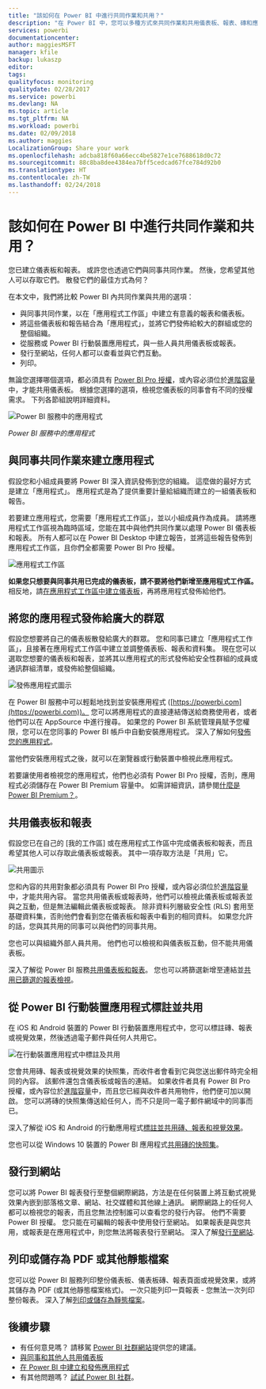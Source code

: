 ```yaml
---
title: "該如何在 Power BI 中進行共同作業和共用？"
description: "在 Power BI 中，您可以多種方式來共同作業和共用儀表板、報表、磚和應用程式。 各有其優點。"
services: powerbi
documentationcenter: 
author: maggiesMSFT
manager: kfile
backup: lukaszp
editor: 
tags: 
qualityfocus: monitoring
qualitydate: 02/28/2017
ms.service: powerbi
ms.devlang: NA
ms.topic: article
ms.tgt_pltfrm: NA
ms.workload: powerbi
ms.date: 02/09/2018
ms.author: maggies
LocalizationGroup: Share your work
ms.openlocfilehash: adcba818f60a66ecc4be5827e1ce7688618d0c72
ms.sourcegitcommit: 88c8ba8dee4384ea7bff5cedcad67fce784d92b0
ms.translationtype: HT
ms.contentlocale: zh-TW
ms.lasthandoff: 02/24/2018
---
```

# <a name="how-should-i-collaborate-and-share-in-power-bi"></a>該如何在 Power BI 中進行共同作業和共用？

您已建立儀表板和報表。 或許您也透過它們與同事共同作業。 然後，您希望其他人可以存取它們。 散發它們的最佳方式為何？

在本文中，我們將比較 Power BI 內共同作業與共用的選項： 

* 與同事共同作業，以在「應用程式工作區」中建立有意義的報表和儀表板。
* 將這些儀表板和報告結合為「應用程式」，並將它們發佈給較大的群組或您的整個組織。
* 從服務或 Power BI 行動裝置應用程式，與一些人員共用儀表板或報表。
* 發行至網站，任何人都可以查看並與它們互動。
* 列印。 

無論您選擇哪個選項，都必須具有 [Power BI Pro 授權](service-free-vs-pro.md)，或內容必須位於[進階容量](service-premium.md)中，才能共用儀表板。 根據您選擇的選項，檢視您儀表板的同事會有不同的授權需求。 下列各節組說明詳細資料。 

![Power BI 服務中的應用程式](media/service-how-to-collaborate-distribute-dashboards-reports/power-bi-apps-home-blog.png)

*Power BI 服務中的應用程式*

## <a name="collaborate-with-coworkers-to-create-an-app"></a>與同事共同作業來建立應用程式
假設您和小組成員要將 Power BI 深入資訊發佈到您的組織。 這麼做的最好方式是建立「應用程式」。 應用程式是為了提供重要計量給組織而建立的一組儀表板和報告。 

若要建立應用程式，您需要「應用程式工作區」，並以小組成員作為成員。 請將應用程式工作區視為臨時區域，您能在其中與他們共同作業以處理 Power BI 儀表板和報表。 所有人都可以在 Power BI Desktop 中建立報告，並將這些報告發佈到應用程式工作區，且你們全都需要 Power BI Pro 授權。

![應用程式工作區](media/service-how-to-collaborate-distribute-dashboards-reports/power-bi-apps-workspaces.png)

**如果您只想要與同事共用已完成的儀表板，請不要將他們新增至應用程式工作區。** 相反地，請[在應用程式工作區中建立儀表板](service-create-distribute-apps.md)，再將應用程式發佈給他們。 

## <a name="publish-your-app-to-a-broad-audience"></a>將您的應用程式發佈給廣大的群眾
假設您想要將自己的儀表板散發給廣大的群眾。 您和同事已建立「應用程式工作區」，且接著在應用程式工作區中建立並調整儀表板、報表和資料集。 現在您可以選取您想要的儀表板和報表，並將其以應用程式的形式發佈給安全性群組的成員或通訊群組清單，或發佈給整個組織。 

![發佈應用程式圖示](media/service-how-to-collaborate-distribute-dashboards-reports/power-bi-app-publish-600.png)

在 Power BI 服務中可以輕鬆地找到並安裝應用程式 ([https://powerbi.com](https://powerbi.com))。 您可以將應用程式的直接連結傳送給商務使用者，或者他們可以在 AppSource 中進行搜尋。 如果您的 Power BI 系統管理員賦予您權限，您可以在您同事的 Power BI 帳戶中自動安裝應用程式。 深入了解如何[發佈您的應用程式](service-create-distribute-apps.md#publish-your-app)。 

當他們安裝應用程式之後，就可以在瀏覽器或行動裝置中檢視此應用程式。

若要讓使用者檢視您的應用程式，他們也必須有 Power BI Pro 授權，否則，應用程式必須儲存在 Power BI Premium 容量中。 如需詳細資訊，請參閱[什麼是 Power BI Premium？](service-premium.md)。

## <a name="share-dashboards-and-reports"></a>共用儀表板和報表
假設您已在自己的 [我的工作區] 或在應用程式工作區中完成儀表板和報表，而且希望其他人可以存取此儀表板或報表。 其中一項存取方法是「共用」它。 

![共用圖示](media/service-how-to-collaborate-distribute-dashboards-reports/power-bi-share-in-situ.png)

您和內容的共用對象都必須具有 Power BI Pro 授權，或內容必須位於[進階容量](service-premium.md)中，才能共用內容。 當您共用儀表板或報表時，他們可以檢視此儀表板或報表並與之互動，但是無法編輯此儀表板或報表。 除非資料列層級安全性 (RLS) 套用至基礎資料集，否則他們會看到您在儀表板和報表中看到的相同資料。 如果您允許的話，您與其共用的同事可以與他們的同事共用。 

您也可以與組織外部人員共用。 他們也可以檢視和與儀表板互動，但不能共用儀表板。 

深入了解從 Power BI 服務[共用儀表板和報表](service-share-dashboards.md)。 您也可以將篩選新增至連結並[共用已篩選的報表檢視](service-share-reports.md)。

## <a name="annotate-and-share-from-the-power-bi-mobile-apps"></a>從 Power BI 行動裝置應用程式標註並共用
在 iOS 和 Android 裝置的 Power BI 行動裝置應用程式中，您可以標註磚、報表或視覺效果，然後透過電子郵件與任何人共用它。 

![在行動裝置應用程式中標註及共用](media/service-how-to-collaborate-distribute-dashboards-reports/power-bi-iphone-annotate.png)

您會共用磚、報表或視覺效果的快照集，而收件者會看到它與您送出郵件時完全相同的內容。 該郵件還包含儀表板或報告的連結。 如果收件者具有 Power BI Pro 授權，或內容位於[進階容量](service-premium.md)中，而且您已經與收件者共用物件，他們便可加以開啟。 您可以將磚的快照集傳送給任何人，而不只是同一電子郵件網域中的同事而已。

深入了解從 iOS 和 Android 的行動應用程式[標註並共用磚、報表和視覺效果](mobile-annotate-and-share-a-tile-from-the-mobile-apps.md)。

您也可以從 Windows 10 裝置的 Power BI 應用程式[共用磚的快照集](mobile-share-tile-windows-10-phone-app.md)。

## <a name="publish-to-the-web"></a>發行到網站
您可以將 Power BI 報表發行至整個網際網路，方法是在任何裝置上將互動式視覺效果內嵌到部落格文章、網站、社交媒體和其他線上通訊。 網際網路上的任何人都可以檢視您的報表，而且您無法控制誰可以查看您的發行內容。 他們不需要 Power BI 授權。 您只能在可編輯的報表中使用發行至網站。 如果報表是與您共用，或報表是在應用程式中，則您無法將報表發行至網站。 深入了解[發行至網站](service-publish-to-web.md).

## <a name="print-or-save-as-pdf-or-other-static-file"></a>列印或儲存為 PDF 或其他靜態檔案
您可以從 Power BI 服務列印整份儀表板、儀表板磚、報表頁面或視覺效果，或將其儲存為 PDF (或其他靜態檔案格式)。 一次只能列印一頁報表 - 您無法一次列印整份報表。 深入了解[列印或儲存為靜態檔案](service-print.md)。

## <a name="next-steps"></a>後續步驟
* 有任何意見嗎？ 請移駕 [Power BI 社群網站](https://community.powerbi.com/)提供您的建議。
* [與同事和其他人共用儀表板](service-share-dashboards.md)
* [在 Power BI 中建立和發佈應用程式](service-create-distribute-apps.md)
* 有其他問題嗎？ [試試 Power BI 社群](http://community.powerbi.com/)。

